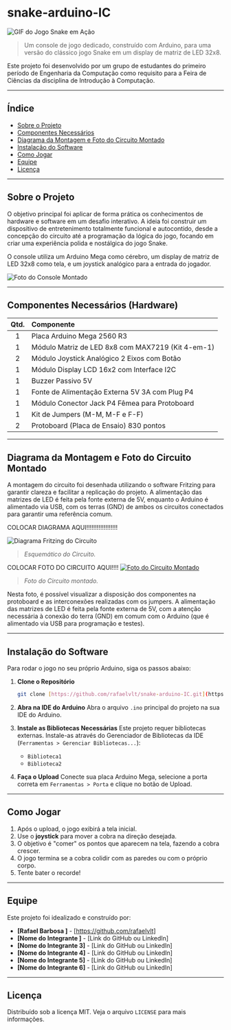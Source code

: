 # snake-arduino-IC
![GIF do Jogo Snake em Ação]()
> Um console de jogo dedicado, construído com Arduino, para uma versão do clássico jogo Snake em um display de matriz de LED 32x8.

Este projeto foi desenvolvido por um grupo de estudantes do primeiro período de Engenharia da Computação como requisito para a Feira de Ciências da disciplina de Introdução à Computação.

---

## Índice

- [Sobre o Projeto](#sobre-o-projeto)
- [Componentes Necessários](#componentes-necessários-hardware)
- [Diagrama da Montagem e Foto do Circuito Montado](#diagrama-da-montagem-e-foto-do-circuito-montado)
- [Instalação do Software](#instalação-do-software)
- [Como Jogar](#como-jogar)
- [Equipe](#equipe)
- [Licença](#licença)

---

## Sobre o Projeto

O objetivo principal foi aplicar de forma prática os conhecimentos de hardware e software em um desafio interativo. A ideia foi construir um dispositivo de entretenimento totalmente funcional e autocontido, desde a concepção do circuito até a programação da lógica do jogo, focando em criar uma experiência polida e nostálgica do jogo Snake.

O console utiliza um Arduino Mega como cérebro, um display de matriz de LED 32x8 como tela, e um joystick analógico para a entrada do jogador.

![Foto do Console Montado](https://i.imgur.com/link_para_foto_do_seu_projeto.jpg)

---

## Componentes Necessários (Hardware)

| Qtd. | Componente |
| :--: | :--- |
| 1 | Placa Arduino Mega 2560 R3 |
| 1 | Módulo Matriz de LED 8x8 com MAX7219 (Kit 4-em-1) |
| 2 | Módulo Joystick Analógico 2 Eixos com Botão |
| 1 | Módulo Display LCD 16x2 com Interface I2C |
| 1 | Buzzer Passivo 5V |
| 1 | Fonte de Alimentação Externa 5V 3A com Plug P4 |
| 1 | Módulo Conector Jack P4 Fêmea para Protoboard |
| 1 | Kit de Jumpers (M-M, M-F e F-F) |
| 2 | Protoboard (Placa de Ensaio) 830 pontos |

---

## Diagrama da Montagem e Foto do Circuito Montado

A montagem do circuito foi desenhada utilizando o software Fritzing para garantir clareza e facilitar a replicação do projeto. A alimentação das matrizes de LED é feita pela fonte externa de 5V, enquanto o Arduino é alimentado via USB, com os terras (GND) de ambos os circuitos conectados para garantir uma referência comum.


COLOCAR DIAGRAMA AQUI!!!!!!!!!!!!!!!!!!

![Diagrama Fritzing do Circuito](https://i.imgur.com/link_para_seu_diagrama.png)

> _Esquemático do Circuito._

COLOCAR FOTO DO CIRCUITO AQUI!!!!
[![Foto do Circuito Montado](https://i.imgur.com/link_para_foto_do_seu_circuito_montado.jpg)](https://i.imgur.com/link_para_foto_do_seu_circuito_montado.jpg)

> _Foto do Circuito montado._

Nesta foto, é possível visualizar a disposição dos componentes na protoboard e as interconexões realizadas com os jumpers. A alimentação das matrizes de LED é feita pela fonte externa de 5V, com a atenção necessária à conexão do terra (GND) em comum com o Arduino (que é alimentado via USB para programação e testes).


---

## Instalação do Software

Para rodar o jogo no seu próprio Arduino, siga os passos abaixo:

1.  **Clone o Repositório**
    ```sh
    git clone [https://github.com/rafaelvlt/snake-arduino-IC.git](https://github.com/rafaelvlt/snake-arduino-IC.git)
    ```
2.  **Abra na IDE do Arduino**
    Abra o arquivo `.ino` principal do projeto na sua IDE do Arduino.

3.  **Instale as Bibliotecas Necessárias**
    Este projeto requer bibliotecas externas. Instale-as através do Gerenciador de Bibliotecas da IDE (`Ferramentas > Gerenciar Bibliotecas...`):
    -   `Biblioteca1`
    -   `Biblioteca2`

4.  **Faça o Upload**
    Conecte sua placa Arduino Mega, selecione a porta correta em `Ferramentas > Porta` e clique no botão de Upload.

---

## Como Jogar

1.  Após o upload, o jogo exibirá a tela inicial.
2.  Use o **joystick** para mover a cobra na direção desejada.
3.  O objetivo é "comer" os pontos que aparecem na tela, fazendo a cobra crescer.
4.  O jogo termina se a cobra colidir com as paredes ou com o próprio corpo.
5.  Tente bater o recorde!

---

## Equipe

Este projeto foi idealizado e construído por:

-   **[Rafael Barbosa <rabs4>]** - [https://github.com/rafaelvlt]
-   **[Nome do Integrante ]** - [Link do GitHub ou LinkedIn]
-   **[Nome do Integrante 3]** - [Link do GitHub ou LinkedIn]
-   **[Nome do Integrante 4]** - [Link do GitHub ou LinkedIn]
-   **[Nome do Integrante 5]** - [Link do GitHub ou LinkedIn]
-   **[Nome do Integrante 6]** - [Link do GitHub ou LinkedIn]

---

## Licença

Distribuído sob a licença MIT. Veja o arquivo `LICENSE` para mais informações.
